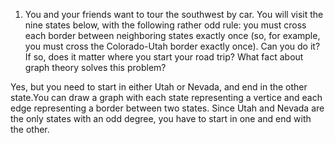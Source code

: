 1. You and your friends want to tour the southwest by car. You will visit the nine states below, with the following rather odd rule: you must cross each border between neighboring states exactly once (so, for example, you must cross the Colorado-Utah border exactly once). Can you do it? If so, does it matter where you start your road trip? What fact about graph theory solves this problem?

Yes, but you need to start in either Utah or Nevada, and end in the other state.You can draw a graph with each state representing a vertice and each edge representing a border between two states. Since Utah and Nevada are the only states with an odd degree, you have to start in one and end with the other.
